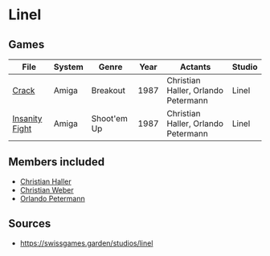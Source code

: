 # Linel

## Games
| File                                        | System | Genre       | Year | Actants                             | Studio |
| ------------------------------------------- | ------ | ----------- | ---- | ----------------------------------- | ------ |
| [Crack](games/Crack.md)                   | Amiga  | Breakout    | 1987 | Christian Haller, Orlando Petermann | Linel  |
| [Insanity Fight](games/Insanity%20Fight.md) | Amiga  | Shoot'em Up | 1987 | Christian Haller, Orlando Petermann | Linel  |

## Members included
- [Christian Haller](actants/Christian%20Haller.md)
- [Christian Weber](actants/Christian%20Weber.md)
- [Orlando Petermann](actants/Orlando%20Petermann.md)

## Sources
- https://swissgames.garden/studios/linel